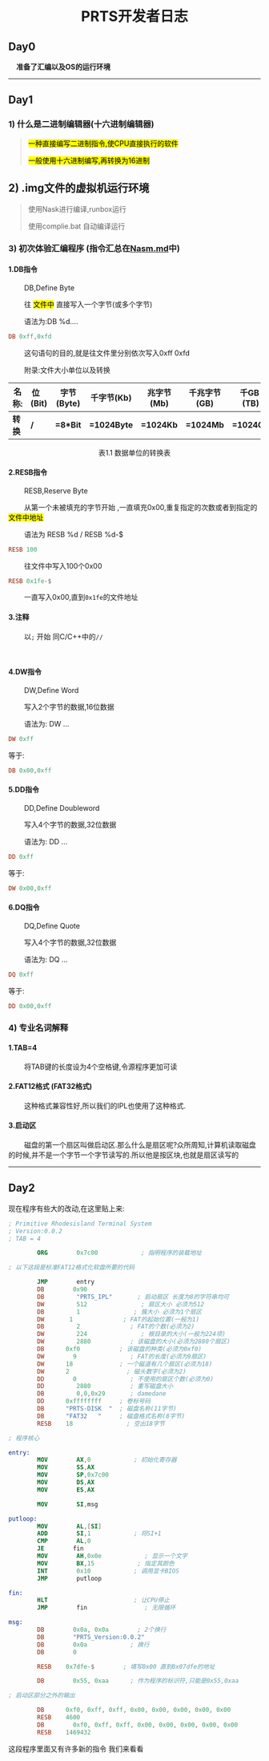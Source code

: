 <div>
    <center>
        <h1 style="font:50px">PRTS开发者日志</h1>
    </center>
</div>

## Day0

    **准备了汇编以及OS的运行环境**

---

## Day1

### 1) 什么是二进制编辑器(十六进制编辑器)

> <mark>一种直接编写二进制指令,使CPU直接执行的软件</mark>
> 
> <mark>一般使用十六进制编写,再转换为16进制</mark>

## 2) .img文件的虚拟机运行环境

> 使用Nask进行编译,runbox运行
> 
> 使用complie.bat 自动编译运行

### 3)  初次体验汇编程序 (指令汇总在[Nasm.md](./Nasm.md)中)

#### 1.DB指令

        DB,Define Byte

        往  <mark>文件中</mark>  直接写入一个字节(或多个字节)

        语法为:DB %d....

```nasm
DB 0xff,0xfd
```

        这句语句的目的,就是往文件里分别依次写入0xff 0xfd

        附录:文件大小单位以及转换

| 名称:    | 位    (Bit) | 字节(Byte)   | 千字节(Kb)       | 兆字节(Mb)     | 千兆字节(GB)    | 千GB  (TB)   |
| ------ | ---------- | ---------- | ------------- | ----------- | ----------- | ----------- |
| **转换** | **/**      | **=8*Bit** | **=1024Byte** | **=1024Kb** | **=1024Mb** | **=1024GB** |

<center>表1.1 数据单位的转换表</center>

#### 2.RESB指令

        RESB,Reserve Byte

        从第一个未被填充的字节开始 ,一直填充0x00,重复指定的次数或者到指定的  <mark>文件中地址</mark>

        语法为 RESB %d / RESB %d-$

```nasm
RESB 100
```

        往文件中写入100个0x00

```nasm
RESB 0x1fe-$
```

        一直写入0x00,直到`0x1fe`的文件地址

#### 3.注释

        以`;` 开始 同C/C++中的`//`

        

#### 4.DW指令

        DW,Define Word 

        写入2个字节的数据,16位数据

        语法为: DW ...

```nasm
DW 0xff
```

等于:

```nasm
DB 0x00,0xff
```

#### 5.DD指令

        DD,Define Doubleword

        写入4个字节的数据,32位数据

        语法为: DD ...

```nasm
DD 0xff
```

等于:

```nasm
DW 0x00,0xff
```

#### 6.DQ指令

        DQ,Define Quote

        写入4个字节的数据,32位数据

        语法为: DQ ...

```nasm
DQ 0xff
```

等于:

```nasm
DD 0x00,0xff
```

### 4) 专业名词解释

#### 1.TAB=4

        将TAB键的长度设为4个空格键,令源程序更加可读

#### 2.FAT12格式 (FAT32格式)

        这种格式兼容性好,所以我们的IPL也使用了这种格式.

#### 3.启动区

        磁盘的第一个扇区叫做启动区.那么什么是扇区呢?众所周知,计算机读取磁盘的时候,并不是一个字节一个字节读写的.所以他是按区块,也就是扇区读写的

---

## Day2

现在程序有些大的改动,在这里贴上来:

```nasm
; Primitive Rhodesisland Terminal System
; Version:0.0.2
; TAB = 4

        ORG        0x7c00            ; 指明程序的装载地址

; 以下这段是标准FAT12格式化软盘所要的代码

        JMP        entry
        DB        0x90
        DB         "PRTS_IPL"       ; 启动扇区 长度为8的字符串均可
        DW         512               ; 扇区大小 必须为512
        DB         1               ; 簇大小 必须为1个扇区
        DW       1              ; FAT的起始位置(一般为1)
        DB         2              ; FAT的个数(必须为2)
        DW         224               ; 根目录的大小(一般为224项)
        DW         2880           ; 该磁盘的大小(必须为2880个扇区)
        DB      0xf0           ; 该磁盘的种类(必须为0xf0)
        DW        9               ; FAT的长度(必须为9扇区)
        DW      18             ; 一个磁道有几个扇区(必须为18)
        DW      2                ; 磁头数字(必须为2)
        DD        0               ; 不使用的扇区个数(必须为0)
        DD         2880           ; 重写磁盘大小
        DB         0,0,0x29       ; damedane
        DD      0xffffffff     ; 卷标号码
        DB      "PRTS-DISK  "  ; 磁盘名称(11字节)
        DB      "FAT32   "     ; 磁盘格式名称(8字节)
        RESB    18               ; 空出18字节

; 程序核心

entry:
        MOV        AX,0            ; 初始化寄存器
        MOV        SS,AX
        MOV        SP,0x7c00
        MOV        DS,AX
        MOV        ES,AX

        MOV        SI,msg

putloop:
        MOV        AL,[SI]
        ADD        SI,1            ; 将SI+1
        CMP        AL,0
        JE        fin
        MOV        AH,0x0e            ; 显示一个文字
        MOV        BX,15            ; 指定其颜色
        INT        0x10            ; 调用显卡BIOS
        JMP        putloop

fin:
        HLT                        ; 让CPU停止
        JMP        fin                ; 无限循环

msg:
        DB        0x0a, 0x0a        ; 2个换行
        DB        "PRTS_Version:0.0.2"
        DB        0x0a            ; 换行
        DB        0

        RESB    0x7dfe-$        ; 填写0x00 直到0x07dfe的地址

        DB        0x55, 0xaa      ; 作为程序的标识符,只能是0x55,0xaa

; 启动区部分之外的输出

        DB      0xf0, 0xff, 0xff, 0x00, 0x00, 0x00, 0x00, 0x00
        RESB    4600
        DB        0xf0, 0xff, 0xff, 0x00, 0x00, 0x00, 0x00, 0x00
        RESB    1469432
```

这段程序里面又有许多新的指令 我们来看看
